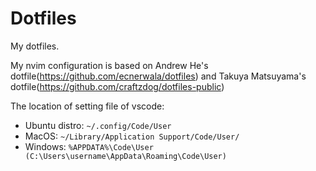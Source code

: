 # Dotfiles

My dotfiles.

My nvim configuration is based on Andrew He's dotfile(https://github.com/ecnerwala/dotfiles) and Takuya Matsuyama's dotfile(https://github.com/craftzdog/dotfiles-public)

The location of setting file of vscode:

* Ubuntu distro: `~/.config/Code/User`
* MacOS: `~/Library/Application Support/Code/User/`
* Windows: `%APPDATA%\Code\User (C:\Users\username\AppData\Roaming\Code\User)` 

